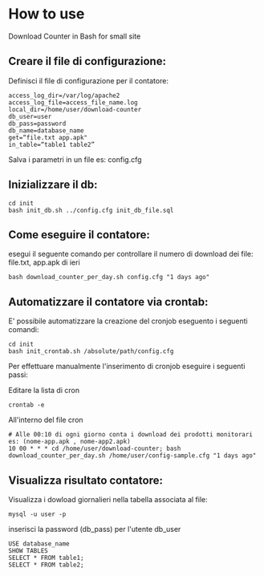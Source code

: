 How to use
================

Download Counter in Bash for small site

Creare il file di configurazione:
---------------------

Definisci il file di configurazione per il contatore:

    access_log_dir=/var/log/apache2
    access_log_file=access_file_name.log
    local_dir=/home/user/download-counter
    db_user=user
    db_pass=password
    db_name=database_name
    get=“file.txt app.apk"
    in_table=“table1 table2”

Salva i parametri in un file es: config.cfg

Inizializzare il db:
---------------

    cd init
    bash init_db.sh ../config.cfg init_db_file.sql


Come eseguire il contatore:
--------------
esegui il seguente comando per controllare il numero di download dei file: file.txt, app.apk di ieri

    bash download_counter_per_day.sh config.cfg "1 days ago"

Automatizzare il contatore via crontab:
----------
E' possibile automatizzare la creazione del cronjob eseguento i seguenti comandi:

    cd init
    bash init_crontab.sh /absolute/path/config.cfg

Per effettuare manualmente l'inserimento di cronjob eseguire i seguenti passi:

Editare la lista di cron

    crontab -e

All'interno del file cron

    # Alle 00:10 di ogni giorno conta i download dei prodotti monitorari es: (nome-app.apk , nome-app2.apk)
    10 00 * * * cd /home/user/download-counter; bash download_counter_per_day.sh /home/user/config-sample.cfg "1 days ago"

Visualizza risultato contatore:
---------
Visualizza i dowload giornalieri nella tabella associata al file:

    mysql -u user -p
    
inserisci la password (db_pass) per l'utente db_user
    
    USE database_name
    SHOW TABLES
    SELECT * FROM table1;
    SELECT * FROM table2;

